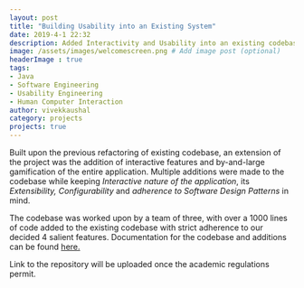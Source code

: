 ```yaml
---
layout: post
title: "Building Usability into an Existing System"
date: 2019-4-1 22:32
description: Added Interactivity and Usability into an existing codebase
image: /assets/images/welcomescreen.png # Add image post (optional)
headerImage : true
tags:
- Java
- Software Engineering
- Usability Engineering
- Human Computer Interaction
author: vivekkaushal
category: projects
projects: true
---
```


Built upon the previous refactoring of existing codebase, an extension of the project was the addition of interactive features and by-and-large gamification of the entire application. Multiple additions were made to the codebase while keeping *Interactive nature of the application*, its *Extensibility, Configurability* and *adherence to Software Design Patterns* in mind.

The codebase was worked upon by a team of three, with over a 1000 lines of code added to the existing codebase with strict adherence to our decided 4 salient features. Documentation for the codebase and additions can be found [here.](https://docs.google.com/document/d/e/2PACX-1vTHAi5TtJ9hPjHOqqB4LsiEi_WcRg9m55GjupitZjDLQF1mupOS1pws2d2pjMWbxbL15ER9fd_nieu7/pub) 

Link to the repository will be uploaded once the academic regulations permit.